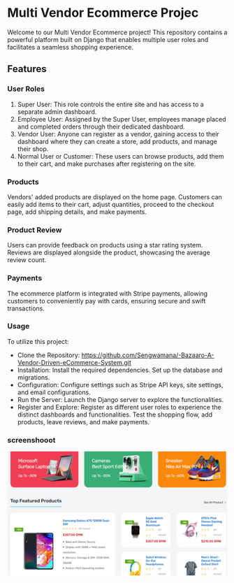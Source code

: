 # Multi Vendor Ecommerce Projec

Welcome to our Multi Vendor Ecommerce project! This repository contains a powerful platform built on Django that enables multiple user roles and facilitates a seamless shopping experience.

## Features
### User Roles
1. Super User: This role controls the entire site and has access to a separate admin dashboard.
2. Employee User: Assigned by the Super User, employees manage placed and completed orders through their dedicated dashboard.
3. Vendor User: Anyone can register as a vendor, gaining access to their dashboard where they can create a store, add products, and manage their shop.
4. Normal User or Customer: These users can browse products, add them to their cart, and make purchases after registering on the site.

### Products
Vendors' added products are displayed on the home page. Customers can easily add items to their cart, adjust quantities, proceed to the checkout page, add shipping details, and make payments.

### Product Review
Users can provide feedback on products using a star rating system. Reviews are displayed alongside the product, showcasing the average review count.

### Payments
The ecommerce platform is integrated with Stripe payments, allowing customers to conveniently pay with cards, ensuring secure and swift transactions.

### Usage
To utilize this project:

- Clone the Repository: https://github.com/Sengwamana/-Bazaaro-A-Vendor-Driven-eCommerce-System.git
- Installation: Install the required dependencies. Set up the database and migrations.
- Configuration: Configure settings such as Stripe API keys, site settings, and email configurations.
- Run the Server: Launch the Django server to explore the functionalities.
- Register and Explore: Register as different user roles to experience the distinct dashboards and functionalities. Test the shopping flow, add products, leave reviews, and make payments.

### screenshooot
![image](proje3.PNG)

